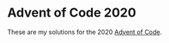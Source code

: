 # Advent of Code 2020

These are my solutions for the 2020 [Advent of Code](https://adventofcode.com/2020/).
